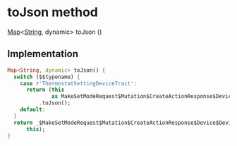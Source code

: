 


# toJson method








[Map](https://api.flutter.dev/flutter/dart-core/Map-class.html)&lt;[String](https://api.flutter.dev/flutter/dart-core/String-class.html), dynamic> toJson
()








## Implementation

```dart
Map<String, dynamic> toJson() {
  switch ($$typename) {
    case r'ThermostatSettingDeviceTrait':
      return (this
              as MakeSetModeRequest$Mutation$CreateActionResponse$Device$DeviceTrait$ThermostatSettingDeviceTrait)
          .toJson();
    default:
  }
  return _$MakeSetModeRequest$Mutation$CreateActionResponse$Device$DeviceTraitToJson(
      this);
}
```








